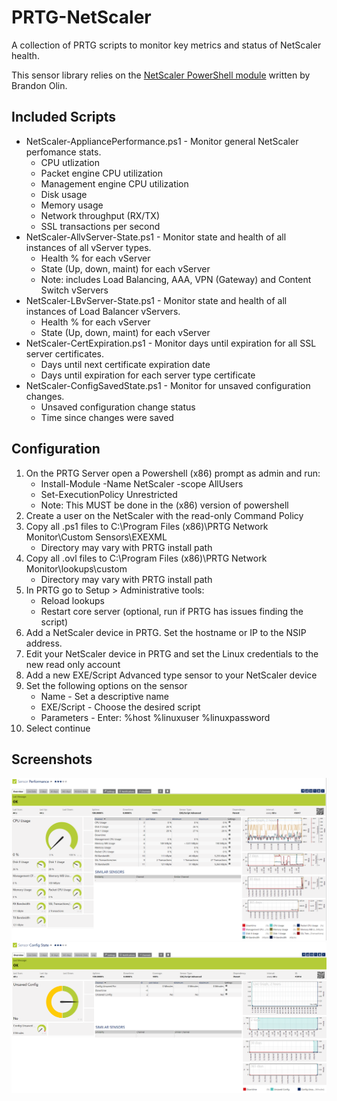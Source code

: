 # PRTG-NetScaler

A collection of PRTG scripts to monitor key metrics and status of NetScaler health.

This sensor library relies on the [NetScaler PowerShell module](https://www.powershellgallery.com/packages/NetScaler) written by Brandon Olin.

## Included Scripts
- NetScaler-AppliancePerformance.ps1 - Monitor general NetScaler perfomance stats.
	- CPU utlization
	- Packet engine CPU utilization
	- Management engine CPU utilization
	- Disk usage
	- Memory usage
	- Network throughput (RX/TX)
	- SSL transactions per second
- NetScaler-AllvServer-State.ps1 - Monitor state and health of all instances of all vServer types.
	- Health % for each vServer
	- State (Up, down, maint) for each vServer
	- Note: includes Load Balancing, AAA, VPN (Gateway) and Content Switch vServers
- NetScaler-LBvServer-State.ps1 - Monitor state and health of all instances of Load Balancer vServers.
	- Health % for each vServer
	- State (Up, down, maint) for each vServer
- NetScaler-CertExpiration.ps1 - Monitor days until expiration for all SSL server certificates.
	- Days until next certificate expiration date
	- Days until expiration for each server type certificate
- NetScaler-ConfigSavedState.ps1 - Monitor for unsaved configuration changes.
	- Unsaved configuration change status
	- Time since changes were saved

## Configuration
1) On the PRTG Server open a Powershell (x86) prompt as admin and run: 
	- Install-Module -Name NetScaler -scope AllUsers
	- Set-ExecutionPolicy Unrestricted
	- Note:  This MUST be done in the (x86) version of powershell
2) Create a user on the NetScaler with the read-only Command Policy
3) Copy all .ps1 files to C:\Program Files (x86)\PRTG Network Monitor\Custom Sensors\EXEXML
	- Directory may vary with PRTG install path
4) Copy all .ovl files to C:\Program Files (x86)\PRTG Network Monitor\lookups\custom
	- Directory may vary with PRTG install path
5) In PRTG go to Setup > Administrative tools:
	- Reload lookups
	- Restart core server (optional, run if PRTG has issues finding the script)
6) Add a NetScaler device in PRTG.  Set the hostname or IP to the NSIP address.
7) Edit your NetScaler device in PRTG and set the Linux credentials to the new read only account
8) Add a new EXE/Script Advanced type sensor to your NetScaler device
9) Set the following options on the sensor
	- Name - Set a descriptive name
	- EXE/Script - Choose the desired script
	- Parameters - Enter: %host %linuxuser %linuxpassword
10) Select continue

## Screenshots
![alt text](Screenshots/Performance.png "Performance Sensor")
![alt text](Screenshots/ConfigState.png "Configuration Sensor")
